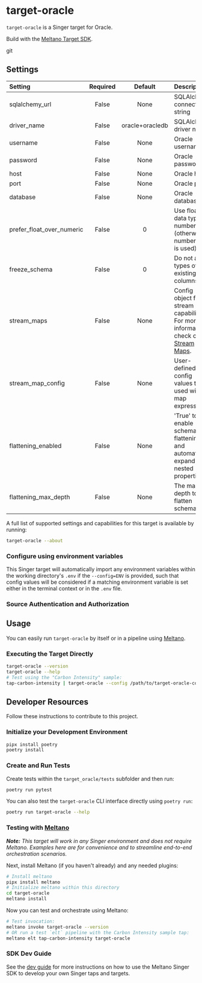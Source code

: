 # target-oracle

`target-oracle` is a Singer target for Oracle.

Build with the [Meltano Target SDK](https://sdk.meltano.com).

git 
## Settings

| Setting                  | Required | Default | Description |
|:-------------------------|:--------:|:-------:|:------------|
| sqlalchemy_url           | False    | None    | SQLAlchemy connection string |
| driver_name              | False    | oracle+oracledb | SQLAlchemy driver name |
| username                 | False    | None    | Oracle username |
| password                 | False    | None    | Oracle password |
| host                     | False    | None    | Oracle host |
| port                     | False    | None    | Oracle port |
| database                 | False    | None    | Oracle database |
| prefer_float_over_numeric| False    |       0 | Use float data type for numbers (otherwise number type is used) |
| freeze_schema            | False    |       0 | Do not alter types of existing columns |
| stream_maps              | False    | None    | Config object for stream maps capability. For more information check out [Stream Maps](https://sdk.meltano.com/en/latest/stream_maps.html). |
| stream_map_config        | False    | None    | User-defined config values to be used within map expressions. |
| flattening_enabled       | False    | None    | 'True' to enable schema flattening and automatically expand nested properties. |
| flattening_max_depth     | False    | None    | The max depth to flatten schemas. |


A full list of supported settings and capabilities for this
target is available by running:

```bash
target-oracle --about
```

### Configure using environment variables

This Singer target will automatically import any environment variables within the working directory's
`.env` if the `--config=ENV` is provided, such that config values will be considered if a matching
environment variable is set either in the terminal context or in the `.env` file.

### Source Authentication and Authorization

<!--
Developer TODO: If your target requires special access on the destination system, or any special authentication requirements, provide those here.
-->

## Usage

You can easily run `target-oracle` by itself or in a pipeline using [Meltano](https://meltano.com/).

### Executing the Target Directly

```bash
target-oracle --version
target-oracle --help
# Test using the "Carbon Intensity" sample:
tap-carbon-intensity | target-oracle --config /path/to/target-oracle-config.json
```

## Developer Resources

Follow these instructions to contribute to this project.

### Initialize your Development Environment

```bash
pipx install poetry
poetry install
```

### Create and Run Tests

Create tests within the `target_oracle/tests` subfolder and
  then run:

```bash
poetry run pytest
```

You can also test the `target-oracle` CLI interface directly using `poetry run`:

```bash
poetry run target-oracle --help
```

### Testing with [Meltano](https://meltano.com/)

_**Note:** This target will work in any Singer environment and does not require Meltano.
Examples here are for convenience and to streamline end-to-end orchestration scenarios._

<!--
Developer TODO:
Your project comes with a custom `meltano.yml` project file already created. Open the `meltano.yml` and follow any "TODO" items listed in
the file.
-->

Next, install Meltano (if you haven't already) and any needed plugins:

```bash
# Install meltano
pipx install meltano
# Initialize meltano within this directory
cd target-oracle
meltano install
```

Now you can test and orchestrate using Meltano:

```bash
# Test invocation:
meltano invoke target-oracle --version
# OR run a test `elt` pipeline with the Carbon Intensity sample tap:
meltano elt tap-carbon-intensity target-oracle
```

### SDK Dev Guide

See the [dev guide](https://sdk.meltano.com/en/latest/dev_guide.html) for more instructions on how to use the Meltano Singer SDK to
develop your own Singer taps and targets.
